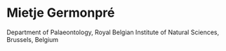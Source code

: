 # Mietje Germonpré
Department of Palaeontology, Royal Belgian Institute of Natural Sciences, Brussels, Belgium